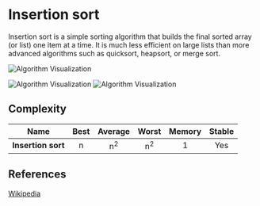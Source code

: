# Insertion sort

Insertion sort is a simple sorting algorithm that builds the final sorted array (or list) one item at a time. It is much less efficient on large lists than more advanced algorithms such as quicksort, heapsort, or merge sort.

![Algorithm Visualization](https://media.geeksforgeeks.org/wp-content/uploads/insertionsort.png)

![Algorithm Visualization](https://upload.wikimedia.org/wikipedia/commons/0/0f/Insertion-sort-example-300px.gif) ![Algorithm Visualization](https://upload.wikimedia.org/wikipedia/commons/4/42/Insertion_sort.gif) 

## Complexity

| Name                  | Best            | Average             | Worst               | Memory    | Stable    |
| --------------------- | :-------------: | :-----------------: | :-----------------: | :-------: | :-------: |
| **Insertion sort**    | n               | n<sup>2</sup>       | n<sup>2</sup>       | 1         | Yes       |

## References
[Wikipedia](https://en.wikipedia.org/wiki/Insertion_sort)

